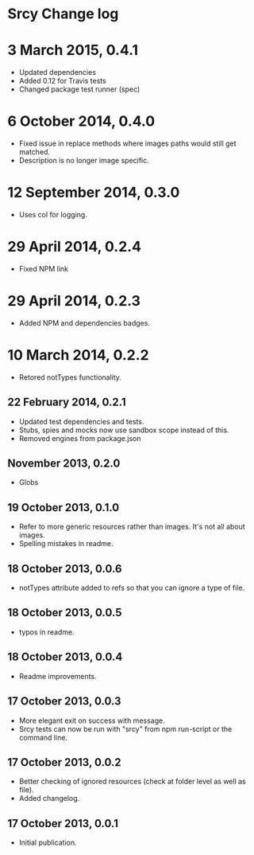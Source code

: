# Srcy Change log

# 3 March 2015, 0.4.1

* Updated dependencies
* Added 0.12 for Travis tests
* Changed package test runner (spec)

# 6 October 2014, 0.4.0

* Fixed issue in replace methods where images paths would still get matched.
* Description is no longer image specific.

# 12 September 2014, 0.3.0

* Uses col for logging.

# 29 April 2014, 0.2.4

* Fixed NPM link

# 29 April 2014, 0.2.3

* Added NPM and dependencies badges.

# 10 March 2014, 0.2.2

* Retored notTypes functionality.

## 22 February 2014, 0.2.1

* Updated test dependencies and tests.
* Stubs, spies and mocks now use sandbox scope instead of this.
* Removed engines from package.json

## November 2013, 0.2.0

* Globs

## 19 October 2013, 0.1.0

* Refer to more generic resources rather than images. It's not all about images.
* Spelling mistakes in readme.

## 18 October 2013, 0.0.6

* notTypes attribute added to refs so that you can ignore a type of file.

## 18 October 2013, 0.0.5

* typos in readme.

## 18 October 2013, 0.0.4

* Readme improvements.

## 17 October 2013, 0.0.3

* More elegant exit on success with message.
* Srcy tests can now be run with "srcy" from npm run-script or the command line.

## 17 October 2013, 0.0.2

* Better checking of ignored resources (check at folder level as well as file).
* Added changelog.

## 17 October 2013, 0.0.1

* Initial publication.
